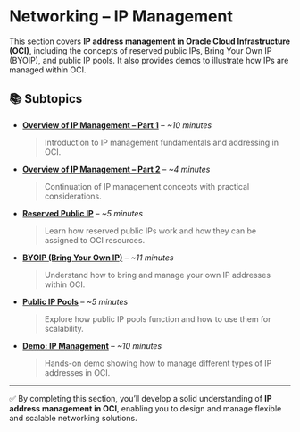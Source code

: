 # Networking – IP Management  

This section covers **IP address management in Oracle Cloud Infrastructure (OCI)**, including the concepts of reserved public IPs, Bring Your Own IP (BYOIP), and public IP pools. It also provides demos to illustrate how IPs are managed within OCI.  

## 📚 Subtopics  

- [**Overview of IP Management – Part 1**](Overview-of-IP-Management-Part1.md) – *~10 minutes*  
  > Introduction to IP management fundamentals and addressing in OCI.  

- [**Overview of IP Management – Part 2**](Overview-of-IP-Management-Part2.md) – *~4 minutes*  
  > Continuation of IP management concepts with practical considerations.  

- [**Reserved Public IP**](Reserved-Public-IP.md) – *~5 minutes*  
  > Learn how reserved public IPs work and how they can be assigned to OCI resources.  

- [**BYOIP (Bring Your Own IP)**](BYOIP.md) – *~11 minutes*  
  > Understand how to bring and manage your own IP addresses within OCI.  

- [**Public IP Pools**](Public-IP-Pools.md) – *~5 minutes*  
  > Explore how public IP pools function and how to use them for scalability.  

- [**Demo: IP Management**](Demo-IP-Management.md) – *~10 minutes*  
  > Hands-on demo showing how to manage different types of IP addresses in OCI.  

---

✅ By completing this section, you’ll develop a solid understanding of **IP address management in OCI**, enabling you to design and manage flexible and scalable networking solutions.  
